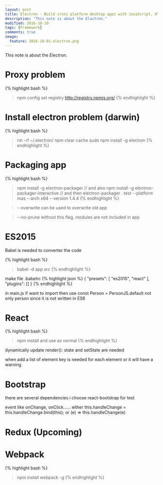 ```yaml
---
layout: post
title: Electron - Build cross platform desktop apps with JavaScript, HTML, and CSS
description: "This note is about the Elactron."
modified: 2016-10-10
tags: [Framework]
comments: true
image:
  feature: 2016-10-01-electron.png
---
```


This note is about the Electron.

# Proxy problem

{% highlight bash %}
> npm config set registry http://registry.npmjs.org/
{% endhighlight %}

# Install electron problem (darwin)

{% highlight bash %}
> rm -rf ~/.electron/
> npm clear cache
> sudo npm install -g electron
{% endhighlight %}

# Packaging app

{% highlight bash %}
> npm install -g electron-packager
// and also
> npm install -g electron-packager-interactive
// and then
> electron-packager . test --platform mas --arch x64 --version 1.4.4
{% endhighlight %}

> --overwrite can be used to overwrite old app

> --no-prune without this flag, modules are not included in app


# ES2015

Babel is needed to converter the code

{% highlight bash %}
> babel -d app src
{% endhighlight %}

make file .babelrc
{% highlight json %}
{
    "presets": [
            "es2015",
            "react"
    ],
    "plugins": []
}
{% endhighlight %}

in main.js if want to import then use
const Person = PersonJS.default
not only person
since it is not written in ES6

# React
{% highlight bash %}
> npm install and use as normal
{% endhighlight %}

dynamically update render():
state and setState are needed

when add a list of element
key is needed for each element or it will have a warning

# Bootstrap
there are several dependencies
i choose react-bootstrap for test

event like onChange, onClick......
either
this.handleChange = this.handleChange.bind(this);
or
(e) => this.handleChange(e)

# Redux (Upcoming)

# Webpack

{% highlight bash %}
> npm install webpack -g
{% endhighlight %}
